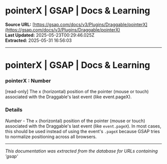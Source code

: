 # pointerX | GSAP | Docs & Learning

**Source URL:** [https://gsap.com/docs/v3/Plugins/Draggable/pointerX](https://gsap.com/docs/v3/Plugins/Draggable/pointerX)  
**Last Updated:** 2025-05-23T00:29:46.025Z  
**Extracted:** 2025-05-31 16:56:03

---

# pointerX | GSAP | Docs & Learning

### pointerX : Number

\[read-only\] The x (horizontal) position of the pointer (mouse or touch) associated with the Draggable's last event (like event.pageX).

### Details[​](#details "Direct link to Details")

_Number_ - The `x` (horizontal) position of the pointer (mouse or touch) associated with the Draggable's last event (like `event.pageX`). In most cases, this should be used instead of using the event's `.pageX` because GSAP tries to normalize positioning across all browsers.

---

*This documentation was extracted from the database for URLs containing 'gsap'*
